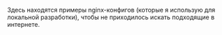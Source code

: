 Здесь находятся примеры nginx-конфигов (которые я использую для локальной разработки), чтобы не приходилось искать подходящие в интернете.